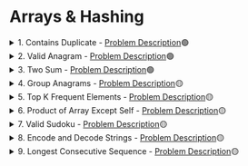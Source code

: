 # Arrays & Hashing

<details>
<summary>1. Contains Duplicate - <a href="https://neetcode.io/problems/duplicate-integer">Problem Description</a>🟢</summary>

* [Python](contains_duplicate/solution.py)
* [Rust](contains_duplicate/src/lib.rs)
</details>

<details>
<summary>2. Valid Anagram - <a href="https://neetcode.io/problems/is-anagram">Problem Description</a>🟢</summary>

* [Python](valid_anagram/solution.py)
* [Rust](valid_anagram/src/lib.rs)
</details>

<details>
<summary>3. Two Sum - <a href="https://neetcode.io/problems/two-integer-sum">Problem Description</a>🟢</summary>

* [Python](two_sum/solution.py)
* [Rust](two_sum/src/lib.rs)
</details>

<details>
<summary>4. Group Anagrams - <a href="https://neetcode.io/problems/anagram-groups">Problem Description</a>🟡</summary>

* [Python](group_anagrams/solution.py)
* [Rust](group_anagrams/src/lib.rs)
</details>

<details>
<summary>5. Top K Frequent Elements - <a href="https://neetcode.io/problems/top-k-elements-in-list">Problem Description</a>🟡</summary>

* [Python](top_k_frequent_elements/solution.py)
* [Rust](top_k_frequent_elements/src/lib.rs)
</details>

<details>
<summary>6. Product of Array Except Self - <a href="https://neetcode.io/problems/products-of-array-discluding-self">Problem Description</a>🟡</summary>

* [Python](product_of_array_except_self/solution.py)
* [Rust](product_of_array_except_self/src/lib.rs)
</details>

<details>
<summary>7. Valid Sudoku - <a href="https://neetcode.io/problems/valid-sudoku">Problem Description</a>🟡</summary>

* [Python](valid_sudoku/solution.py)
* [Rust](valid_sudoku/src/lib.rs)
</details>

<details>
<summary>8. Encode and Decode Strings - <a href="https://neetcode.io/problems/string-encode-and-decode">Problem Description</a>🟡</summary>

* [Python](encode_and_decode_strings/solution.py)
* [Rust](encode_and_decode_strings/src/lib.rs)
</details>

<details>
<summary>9. Longest Consecutive Sequence - <a href="https://neetcode.io/problems/longest-consecutive-sequence">Problem Description</a>🟡</summary>

* [Python](longest_consecutive_sequence/solution.py)
* [Rust](longest_consecutive_sequence/src/lib.rs)
</details>